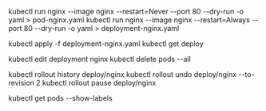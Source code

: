 kubectl run nginx --image nginx --restart=Never --port 80 --dry-run -o yaml > pod-nginx.yaml
kubectl run nginx --image nginx --restart=Always --port 80 --dry-run -o yaml > deployment-nginx.yaml

kubectl apply -f deployment-nginx.yaml
kubectl get deploy

kubectl edit deployment nginx
kubectl delete pods --all

kubectl rollout history deploy/nginx
kubectl rollout undo deploy/nginx --to-revision 2
kubectl rollout pause deploy/nginx

kubectl get pods --show-labels